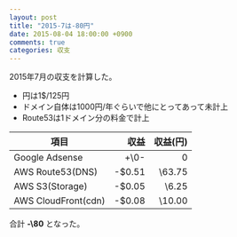 ```yaml
---
layout: post
title: "2015-7は-80円"
date: 2015-08-04 18:00:00 +0900
comments: true
categories: 収支
---
```


2015年7月の収支を計算した。

- 円は1$/125円
- ドメイン自体は1000円/年ぐらいで他にとってあって未計上
- Route53は1ドメイン分の料金で計上


項目                | 収益   | 収益(円) |
--------------------|-------:|---------:|
Google Adsense      | +\0-   |       0  |
AWS Route53(DNS)    | -$0.51 | \63.75   |
AWS S3(Storage)     | -$0.05 |  \6.25   |
AWS CloudFront(cdn) | -$0.08 | \10.00   |

合計 **-\80** となった。
